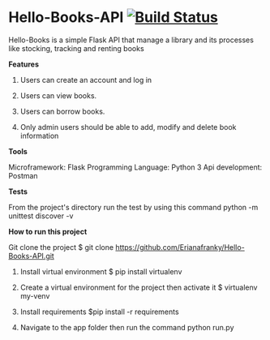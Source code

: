 # Hello-Books-API  [![Build Status](https://travis-ci.org/Erianafranky/Hello-Books-API.svg?branch=master)](https://travis-ci.org/Erianafranky/Hello-Books-API)

Hello-Books is a simple Flask API that manage a library and its processes like stocking, tracking and renting books

**Features**

1. Users can create an account and log in

2. Users can view books.

3. Users can borrow books.

4. Only admin users should be able to add, modify and delete book information 

**Tools**

Microframework: Flask
Programming Language: Python 3
Api development: Postman

**Tests**

From the project's directory run the test by using this command python -m unittest discover -v

**How to run this project**

Git clone the project $ git clone https://github.com/Erianafranky/Hello-Books-API.git

1. Install virtual environment $ pip install virtualenv

2. Create a virtual environment for the project then activate it $ virtualenv my-venv

3. Install requirements $pip install -r requirements

4. Navigate to the app folder then run the command python run.py



